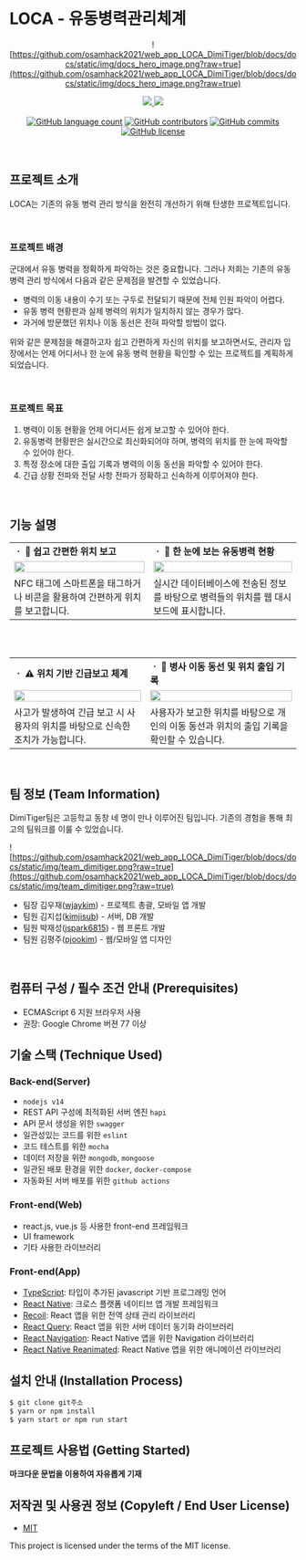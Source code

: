 # LOCA - 유동병력관리체계

<div align="center">

![https://github.com/osamhack2021/web_app_LOCA_DimiTiger/blob/docs/docs/static/img/docs_hero_image.png?raw=true](https://github.com/osamhack2021/web_app_LOCA_DimiTiger/blob/docs/docs/static/img/docs_hero_image.png?raw=true)

<p align="center">
	<a href="https://osamhack2021.github.io/web_app_LOCA_DimiTiger/">
		<img src="https://github.com/osamhack2021/web_app_LOCA_DimiTiger/blob/docs/docs/static/img/button_start_demo.png?raw=true" />
	</a>
	<a href="https://loca.kimjisub.me/login">
		<img src="https://github.com/osamhack2021/web_app_LOCA_DimiTiger/blob/docs/docs/static/img/button_view_docs.png?raw=true" />
	</a>
	</br>
	</br>
	<a href="https://github.com/osamhack2021/web_app_LOCA_DimiTiger/search?l=TSX&type=code"><img alt="GitHub language count" src="https://img.shields.io/github/languages/count/osamhack2021/web_app_LOCA_DimiTiger"></a>
	<a href="https://github.com/osamhack2021/web_app_LOCA_DimiTiger/graphs/contributors"><img alt="GitHub contributors" src="https://img.shields.io/github/contributors/osamhack2021/web_app_LOCA_DimiTiger?color=success"></a>
	<a href="https://github.com/osamhack2021/web_app_LOCA_DimiTiger/commits"><img alt="GitHub commits" src="https://img.shields.io/github/last-commit/osamhack2021/web_app_LOCA_DimiTiger.svg"></a>
	<a href="https://github.com/osamhack2021/web_app_LOCA_DimiTiger/blob/master/LICENSE"><img alt="GitHub license" src="https://img.shields.io/github/license/osamhack2021/web_app_LOCA_DimiTiger"></a>
</p>

</div>
</br>

## 프로젝트 소개
LOCA는 기존의 유동 병력 관리 방식을 완전히 개선하기 위해 탄생한 프로젝트입니다.

<br/>

### 프로젝트 배경
군대에서 유동 병력을 정확하게 파악하는 것은 중요합니다. 그러나 저희는 기존의 유동 병력 관리 방식에서 다음과 같은 문제점을 발견할 수 있었습니다.

- 병력의 이동 내용이 수기 또는 구두로 전달되기 때문에 전체 인원 파악이 어렵다.
- 유동 병력 현황판과 실제 병력의 위치가 일치하지 않는 경우가 많다.
- 과거에 방문했던 위치나 이동 동선은 전혀 파악할 방법이 없다.

위와 같은 문제점을 해결하고자 쉽고 간편하게 자신의 위치를 보고하면서도, 관리자 입장에서는 언제 어디서나 한 눈에 유동 병력 현황을 확인할 수 있는 프로젝트를 계획하게 되었습니다.

<br/>

### 프로젝트 목표

1. 병력이 이동 현황을 언제 어디서든 쉽게 보고할 수 있어야 한다.
2. 유동병력 현황판은 실시간으로 최신화되어야 하며, 병력의 위치를 한 눈에 파악할 수 있어야 한다.
3. 특정 장소에 대한 출입 기록과 병력의 이동 동선을 파악할 수 있어야 한다.
4. 긴급 상황 전파와 전달 사항 전파가 정확하고 신속하게 이루어져야 한다.

<br/>

## 기능 설명

<table>
        <tbody>
        <tr>
			<td>
				<b>ㆍ 🧭 쉽고 간편한 위치 보고</b>
			</td>
            <td>
				<b>ㆍ 👀 한 눈에 보는 유동병력 현황</b>
			</td>
		</tr>
        <tr>
            <td>
			    <div align="center"><a href="https://github.com/osamhack2021/web_app_LOCA_DimiTiger/blob/docs/docs/static/img/feature1.png?raw=true"><img src="https://github.com/osamhack2021/web_app_LOCA_DimiTiger/blob/docs/docs/static/img/feature1.png?raw=true" width="100%"></a></div>
            </td>
            <td>
				<div align="center"><a href="https://github.com/osamhack2021/web_app_LOCA_DimiTiger/blob/docs/docs/static/img/feature2.png?raw=true"><img src="https://github.com/osamhack2021/web_app_LOCA_DimiTiger/blob/docs/docs/static/img/feature2.png?raw=true" width="100%""></a></div>
			</td>
		</tr>
        <tr>
			<td>
				NFC 태그에 스마트폰을 태그하거나 비콘을 활용하여 간편하게 위치를 보고합니다.
			</td>
            <td>
				실시간 데이터베이스에 전송된 정보를 바탕으로 병력들의 위치를 웹 대시보드에 표시합니다.
			</td>
		</tr>
   </tbody>
</table>
</br>
					<br/>
<table>
        <tbody>
        <tr>
			<td>
				<b>ㆍ ⚠ 위치 기반 긴급보고 체계</b>
			</td>
            <td>
				<b>ㆍ 🚪 병사 이동 동선 및 위치 출입 기록</b>
			</td>
		</tr>
        <tr>
            <td>
			    <div align="center"><a href="https://github.com/osamhack2021/web_app_LOCA_DimiTiger/blob/docs/docs/static/img/feature3.png?raw=true"><img src="https://github.com/osamhack2021/web_app_LOCA_DimiTiger/blob/docs/docs/static/img/feature3.png?raw=true" width="100%"></a></div>
            </td>
            <td>
				<div align="center"><a href="https://github.com/osamhack2021/web_app_LOCA_DimiTiger/blob/docs/docs/static/img/feature4.png?raw=true"><img src="https://github.com/osamhack2021/web_app_LOCA_DimiTiger/blob/docs/docs/static/img/feature4.png?raw=true" width="100%""></a></div>
			</td>
		</tr>
        <tr>
			<td>
				사고가 발생하여 긴급 보고 시 사용자의 위치를 바탕으로 신속한 조치가 가능합니다.
			</td>
            <td>
				사용자가 보고한 위치를 바탕으로 개인의 이동 동선과 위치의 출입 기록을 확인할 수 있습니다.
			</td>
		</tr>
   </tbody>
</table>
<br/>

## 팀 정보 (Team Information)
DimiTiger팀은 고등학교 동창 네 명이 만나 이루어진 팀입니다. 기존의 경험을 통해 최고의 팀워크를 이룰 수 있었습니다.

![https://github.com/osamhack2021/web_app_LOCA_DimiTiger/blob/docs/docs/static/img/team_dimitiger.png?raw=true](https://github.com/osamhack2021/web_app_LOCA_DimiTiger/blob/docs/docs/static/img/team_dimitiger.png?raw=true)

- 팀장 김우재([wjaykim](https://github.com/wjaykim)) - 프로젝트 총괄, 모바일 앱 개발
- 팀원 김지섭([kimjisub](https://github.com/kimjisub)) - 서버, DB 개발  
- 팀원 박재성([jspark6815](https://github.com/jspark6815)) - 웹 프론트 개발   
- 팀원 김평주([pjookim](https://github.com/pjookim)) - 웹/모바일 앱 디자인
<br/>

## 컴퓨터 구성 / 필수 조건 안내 (Prerequisites)
* ECMAScript 6 지원 브라우저 사용
* 권장: Google Chrome 버젼 77 이상

## 기술 스택 (Technique Used) 
### Back-end(Server)
 - `nodejs v14`
 - REST API 구성에 최적화된 서버 엔진 `hapi`
 - API 문서 생성을 위한 `swagger`
 - 일관성있는 코드를 위한 `eslint`
 - 코드 테스트를 위한 `mocha`
 - 데이터 저장을 위한 `mongodb`, `mongoose`
 - 일관된 배포 환경을 위한 `docker`, `docker-compose`
 - 자동화된 서버 배포를 위한 `github actions`
 
### Front-end(Web)
 - react.js, vue.js 등 사용한 front-end 프레임워크 
 - UI framework
 - 기타 사용한 라이브러리

### Front-end(App)
 - [TypeScript](https://www.typescriptlang.org/): 타입이 추가된 javascript 기반 프로그래밍 언어
 - [React Native](https://reactnative.dev/): 크로스 플랫폼 네이티브 앱 개발 프레임워크
 - [Recoil](https://recoiljs.org/): React 앱을 위한 전역 상태 관리 라이브러리
 - [React Query](https://react-query.tanstack.com/): React 앱을 위한 서버 데이터 동기화 라이브러리
 - [React Navigation](https://reactnavigation.org/): React Native 앱을 위한 Navigation 라이브러리
 - [React Native Reanimated](https://docs.swmansion.com/react-native-reanimated/): React Native 앱을 위한 애니메이션 라이브러리

## 설치 안내 (Installation Process)
```bash
$ git clone git주소
$ yarn or npm install
$ yarn start or npm run start
```

## 프로젝트 사용법 (Getting Started)
**마크다운 문법을 이용하여 자유롭게 기재**


## 저작권 및 사용권 정보 (Copyleft / End User License)
 * [MIT](https://github.com/osamhack2021/web_app_LOCA_DimiTiger/blob/master/license.md)

This project is licensed under the terms of the MIT license.
